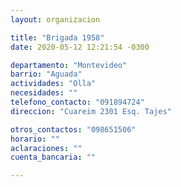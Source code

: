 ```yaml
---
layout: organizacion

title: "Brigada 1958"
date: 2020-05-12 12:21:54 -0300

departamento: "Montevideo"
barrio: "Aguada"
actividades: "Olla"
necesidades: ""
telefono_contacto: "091894724"
direccion: "Cuareim 2301 Esq. Tajes"

otros_contactos: "098651506"
horario: ""
aclaraciones: ""
cuenta_bancaria: ""

---
```

